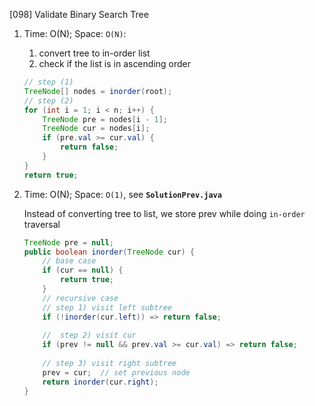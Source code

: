 [098] Validate Binary Search Tree

1. Time: O(N);  Space: `O(N)`:

    1) convert tree to in-order list
    2) check if the list is in ascending order
    ```java
    // step (1)
    TreeNode[] nodes = inorder(root);
    // step (2)
    for (int i = 1; i < n; i++) {
        TreeNode pre = nodes[i - 1];
        TreeNode cur = nodes[i];
        if (pre.val >= cur.val) {
            return false;
        }
    }
    return true;
    ```
    
2. Time: O(N); Space: `O(1)`, see  **`SolutionPrev.java`**
        
    Instead of converting tree to list, we store prev while doing `in-order` traversal
    ```java
    TreeNode pre = null;
    public boolean inorder(TreeNode cur) {
        // base case
        if (cur == null) {
            return true;
        }
        // recursive case
        // step 1) visit left subtree
        if (!inorder(cur.left)) => return false;
        
        //  step 2) visit cur
        if (prev != null && prev.val >= cur.val) => return false;
        
        // step 3) visit right subtree
        prev = cur;  // set previous node
        return inorder(cur.right);
    }
    ```
    